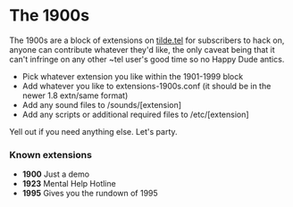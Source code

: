 # The 1900s #

The 1900s are a block of extensions on [tilde.tel](https://tilde.tel "tilde.tel") for subscribers to hack on, anyone can contribute whatever they'd like, the only caveat being that it can't infringe on any other ~tel user's good time so no Happy Dude antics.

* Pick whatever extension you like within the 1901-1999 block
* Add whatever you like to extensions-1900s.conf (it should be in the newer 1.8 extn/same format)
* Add any sound files to /sounds/[extension]
* Add any scripts or additional required files to /etc/[extension]

Yell out if you need anything else. Let's party.


### Known extensions ###
* **1900** Just a demo
* **1923** Mental Help Hotline
* **1995** Gives you the rundown of 1995
